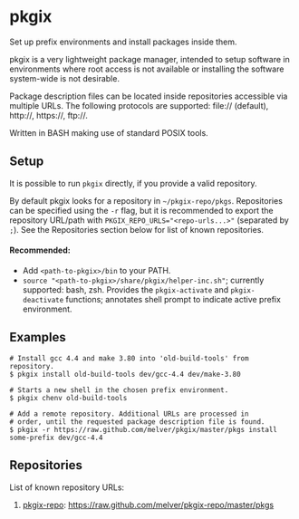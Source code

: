 # pkgix

Set up prefix environments and install packages inside them.

pkgix is a very lightweight package manager, intended to setup software in
environments where root access is not available or installing the software
system-wide is not desirable.

Package description files can be located inside repositories accessible via
multiple URLs. The following protocols are supported: file:// (default),
http://, https://, ftp://.

Written in BASH making use of standard POSIX tools.

## Setup

It is possible to run `pkgix` directly, if you provide a valid repository.

By default pkgix looks for a repository in `~/pkgix-repo/pkgs`. Repositories
can be specified using the `-r` flag, but it is recommended to export the
repository URL/path with `PKGIX_REPO_URLS="<repo-urls...>"` (separated by `;`).
See the Repositories section below for list of known repositories.

#### Recommended:

- Add `<path-to-pkgix>/bin` to your PATH.
- `source "<path-to-pkgix>/share/pkgix/helper-inc.sh"`; currently supported: bash, zsh.
Provides the `pkgix-activate` and `pkgix-deactivate` functions; annotates
shell prompt to indicate active prefix environment.

## Examples

```
# Install gcc 4.4 and make 3.80 into 'old-build-tools' from repository.
$ pkgix install old-build-tools dev/gcc-4.4 dev/make-3.80

# Starts a new shell in the chosen prefix environment.
$ pkgix chenv old-build-tools

# Add a remote repository. Additional URLs are processed in
# order, until the requested package description file is found.
$ pkgix -r https://raw.github.com/melver/pkgix/master/pkgs install some-prefix dev/gcc-4.4
```

## Repositories

List of known repository URLs:

1. [pkgix-repo](https://github.com/melver/pkgix-repo): https://raw.github.com/melver/pkgix-repo/master/pkgs

